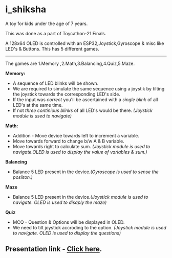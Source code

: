 # i_shiksha
A toy for kids under the age of 7 years.

This was done as a part of Toycathon-21 Finals. 

A 128x64 OLED is controlled with an ESP32,Joystick,Gyroscope & misc like LED's & Buttons. This has 5 different games.
___
The games are 1.Memory ,2.Math,3.Balancing,4.Quiz,5.Maze.

**Memory:**
* A sequence of LED blinks will be shown. 
* We are required to simulate the same sequence using a joystik by tilting the joystick towards the corresponding LED's side.
* If the input was *correct* you'll be ascertained with a *single blink* of all LED's at the same time.
* If not *three continious blinks* of all LED's would be there. *(Joystick module is used to navigate)*

**Math:**
* Addition - Move device towards left to increment a variable.
* Move towards forward to change b/w A & B variable.
* Move towards right to calculate sum. *(Joystick module is used to navigate.OLED is used to display the value of variables & sum.)*

**Balancing**
* Balance 5 LED present in the device.*(Gyroscope is used to sense the posiiton.)*

**Maze**
* Balance 5 LED present in the device.*(Joystick module is used to navigate. OLED is used to disaply the maze)*

**Quiz**
* MCQ - Question & Options will be displayed in OLED.
* We need to tilt joystick accroding to the option. *(Joystick module is used to navigate. OLED is used to display the questions)*

Presentation link - [Click here](https://drive.google.com/file/d/1tEjUVXm7UxA7zFW1Hg25lVoEThYMXSaE/view?usp=share_link "Google drive link").
---
